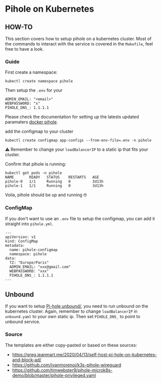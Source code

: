 
# Pihole on Kubernetes

## HOW-TO

This section covers how to setup pihole on a kubernetes cluster. Most of the commands to interact with the service is covered in the `Makefile`, feel free to have a look.

### Guide

First create a namespace:

```
kubectl create namespace pihole
```

Then setup the `.env` for your

```
ADMIN_EMAIL: "<email>"
WEBPASSWORD: "x"
PIHOLE_DNS_: 1.1.1.1
```

Please check the documentation for setting up the latests updated paramaters [docker pihole](https://hub.docker.com/r/pihole/pihole).

add the configmap to your cluster

```
kubectl create configmap app-configs --from-env-file=.env -n pihole
```

⚠️ Remember to change your `loadBalancerIP` to a static ip that fits your cluster. 


Confirm that pihole is running:
```
kubectl get pods -n pihole
NAME       READY   STATUS    RESTARTS   AGE
pihole-0   1/1     Running   0          3d13h
pihole-1   1/1     Running   0          3d13h
``` 

Voila, pihole should be up and running 🤓

### ConfigMap

If you don't want to use an `.env` file to setup the configmap, you can add it straight into `pihole.yml`.

```
---
apiVersion: v1
kind: ConfigMap
metadata:
  name: pihole-configmap
  namespace: pihole
data:
  TZ: "Europe/Paris"
  ADMIN_EMAIL: "xxx@gmail.com"
  WEBPASSWORD: "xxx"
  PIHOLE_DNS_: 1.1.1.1
---
```

## Unbound
If you want to setup [Pi-hole unbound/](https://docs.pi-hole.net/guides/dns/unbound/), you need to run unbound on the kubernetes cluster. Again, remember to change `loadBalancerIP` in `unbound.yaml` to your own static ip. Then  set `PIHOLE_DNS_` to point to unbound service.

### Source
The templates are either copy-pasted or based on these sources:
* https://greg.jeanmart.me/2020/04/13/self-host-pi-hole-on-kubernetes-and-block-ad/
* https://github.com/ivanmorenoj/k3s-pihole-wireguard
* https://github.com/timwebster9/pihole-microk8s-demo/blob/master/pihole-privileged.yaml